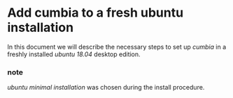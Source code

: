 # Add cumbia to a fresh ubuntu installation

In this document we will describe the necessary steps to set up *cumbia* in a freshly installed *ubuntu 18.04* desktop edition.

### note
*ubuntu minimal installation* was chosen during the install procedure.
